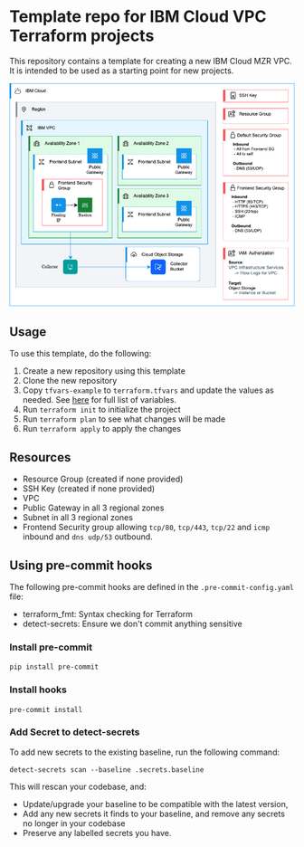 # Template repo for IBM Cloud VPC Terraform projects

This repository contains a template for creating a new IBM Cloud MZR VPC. It is intended to be used as a starting point for new projects.

![Diagram of deployment](./ibmcloud-mzr-template-bastion.png)

## Usage

To use this template, do the following:

1. Create a new repository using this template
2. Clone the new repository
3. Copy `tfvars-example` to `terraform.tfvars` and update the values as needed. See [here](https://github.com/cloud-design-dev/ibmcloud-mzr-vpc-template/blob/main/INFO.md#inputs) for full list of variables.
4. Run `terraform init` to initialize the project
5. Run `terraform plan` to see what changes will be made
6. Run `terraform apply` to apply the changes

## Resources

- Resource Group (created if none provided)
- SSH Key (created if none provided)
- VPC
- Public Gateway in all 3 regional zones
- Subnet in all 3 regional zones
- Frontend Security group allowing `tcp/80`, `tcp/443`, `tcp/22` and `icmp` inbound and `dns udp/53` outbound. 

## Using pre-commit hooks

The following pre-commit hooks are defined in the `.pre-commit-config.yaml` file:

- terraform_fmt: Syntax checking for Terraform
- detect-secrets: Ensure we don't commit anything sensitive

### Install pre-commit

```shell
pip install pre-commit
```

### Install hooks

```shell
pre-commit install
```

### Add Secret to detect-secrets

To add new secrets to the existing baseline, run the following command:

```shell
detect-secrets scan --baseline .secrets.baseline
```

This will rescan your codebase, and:

- Update/upgrade your baseline to be compatible with the latest version,
- Add any new secrets it finds to your baseline, and remove any secrets no longer in your codebase
- Preserve any labelled secrets you have.
